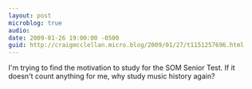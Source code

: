 ```yaml
---
layout: post
microblog: true
audio: 
date: 2009-01-26 19:00:00 -0500
guid: http://craigmcclellan.micro.blog/2009/01/27/t1151257696.html
---
```

I'm trying to find the motivation to study for the SOM Senior Test.  If it doesn't count anything for me, why study music history again?
